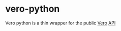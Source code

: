 vero-python
===========

Vero python is a thin wrapper for the public [Vero](http://getvero.com) [API](http://github.com/getvero/vero-api "Vero API")

